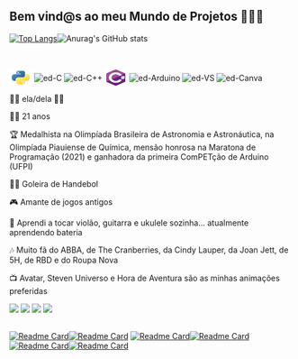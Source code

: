 ## Bem vind@s ao meu Mundo de Projetos 👨🏻‍💻


[![Top Langs](https://github-readme-stats.vercel.app/api/top-langs/?username=edneres&theme=react)](https://github.com/edneres/github-readme-stats)![Anurag's GitHub stats](https://github-readme-stats.vercel.app/api?username=edneres&hide=contribs,prs&count_private=true&show_icons=true&theme=react)

##

<div style="display: inline_block"><br>  
  <img align="center" alt="ed-Python" height="30" width="40" src="https://raw.githubusercontent.com/devicons/devicon/master/icons/python/python-original.svg">
  <img align="center" alt="ed-C" height="30" width="40" src="https://cdn.jsdelivr.net/gh/devicons/devicon/icons/c/c-original.svg" /> 
  <img align="center" alt="ed-C++" height="30" width="40" src="https://cdn.jsdelivr.net/gh/devicons/devicon/icons/cplusplus/cplusplus-original.svg" />
  <img align="center" alt="ed-Csharp" height="30" width="40" src="https://raw.githubusercontent.com/devicons/devicon/master/icons/csharp/csharp-original.svg">
  <img align="center" alt="ed-Arduino" height="30" width="40" src="https://cdn.jsdelivr.net/gh/devicons/devicon/icons/arduino/arduino-original-wordmark.svg" />
  <img align="center" alt="ed-VS" height="30" width="40" src="https://cdn.jsdelivr.net/gh/devicons/devicon/icons/vscode/vscode-original.svg" />
  <img align="center" alt="ed-Canva" height="30" width="40" src="https://cdn.jsdelivr.net/gh/devicons/devicon/icons/canva/canva-original.svg" />
</div>


🧑🏻 ela/dela 🏳️‍🌈

✌🏻 21 anos

🏆 Medalhista na Olimpíada Brasileira de Astronomia e Astronáutica, na Olimpíada Piauiense de Química, mensão honrosa na Maratona de Programação (2021) e ganhadora da primeira ComPETção de Arduino (UFPI)

🤾🏻 Goleira de Handebol

🎮 Amante de jogos antigos

🎸 Aprendi a tocar violão, guitarra e ukulele sozinha... atualmente aprendendo bateria

🎶 Muito fã do ABBA, de The Cranberries, da Cindy Lauper, da Joan Jett, de 5H, de RBD e do Roupa Nova

📺 Avatar, Steven Universo e Hora de Aventura são as minhas animações preferidas 

<div> 
   <a href="https://www.instagram.com/ed_neres/" target="_blank"><img src="https://img.shields.io/badge/-Instagram-%23E4405F?style=for-the-badge&logo=instagram&logoColor=white" target="_blank"></a>
  <a href = "mailto:edneres@ufpi.edu.br"><img src="https://img.shields.io/badge/-Gmail-%23333?style=for-the-badge&logo=gmail&logoColor=white" target="_blank"></a>
  <a href="https://www.linkedin.com/in/maria-ediv%C3%A2nia-026585236/" target="_blank"><img src="https://img.shields.io/badge/-LinkedIn-%230077B5?style=for-the-badge&logo=linkedin&logoColor=white" target="_blank"></a> 
  <a href="https://www.youtube.com/channel/UCZz76pWEBlBfdOuSW0j7bjA" target="_blank"><img src="https://img.shields.io/badge/YouTube-FF0000?style=for-the-badge&logo=youtube&logoColor=white" target="_blank"></a>
</div>

##

[![Readme Card](https://github-readme-stats.vercel.app/api/pin/?username=edneres&repo=ComPETcao&theme=dark)](https://github.com/edneres/ComPETcao)[![Readme Card](https://github-readme-stats.vercel.app/api/pin/?username=edneres&repo=Beecrowd---URI&theme=dark)](https://github.com/edneres/github-readme-stats)
[![Readme Card](https://github-readme-stats.vercel.app/api/pin/?username=edneres&repo=Arduino&theme=dark)](https://github.com/edneres/github-readme-stats)[![Readme Card](https://github-readme-stats.vercel.app/api/pin/?username=edneres&repo=Projetos_PIC-Listas-&theme=dark)](https://github.com/edneres/github-readme-stats)[![Readme Card](https://github-readme-stats.vercel.app/api/pin/?username=edneres&repo=Projetos-PIC-16F877A-&theme=dark)](https://github.com/edneres/github-readme-stats)[![Readme Card](https://github-readme-stats.vercel.app/api/pin/?username=edneres&repo=Arquitetura-de-Sistemas-Computacionais&theme=dark)](https://github.com/edneres/github-readme-stats)

